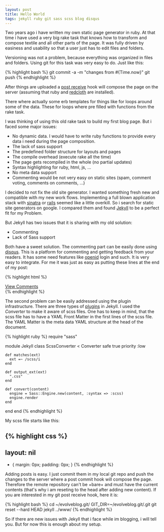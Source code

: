 ```yaml
---
layout: post
title: Hello World
tags: jekyll ruby git sass scss blog disqus
---
```


Two years ago i have written my own static page generator in ruby. At that time 
i have used a very big rake task that knows how to transform and compose 
textile and all other parts of the page. It was fully driven by easiness and
usability so that a user just has to edit files and folders. 

Versioning was not a problem, because everything was organized in files and
folders. Using git for this task was very easy to do. Just like this:

{% highlight bash %}
git commit -a -m "changes from #{Time.now}"
git push
{% endhighlight %}

After things are uploaded a [post receive](http://www.kernel.org/pub/software/scm/git/docs/githooks.html#post-receive) hook will compose the page on the
server (assuming that ruby and [redcloth](http://redcloth.org/) are installed).

There where actually some erb templates for things like for loops around some
of the data. These for loops where pre filled with functions from the rake task.

I was thinking of using this old rake task to build my first blog page. But
i faced some major issues:

- No dynamic data. I would have to write
  ruby functions to provide every data i need during the page composition.
- The lack of sass support
- The predefined folder structure for layouts and pages
- The compile overhead (execute rake all the time)
- The page gets recompiled in the whole (no partial updates)
- Syntax highlighting for ruby, html, js, ...
- No meta data support
- Commenting would be not very easy on static sites 
  (spam, comment voting, comments on comments, ...)

I decided to not fix the old site generator. I wanted something fresh new
and compatible with my new work flows. Implementing a full blown application
stack with [sinatra](www.sinatrarb.com) or [rails](www.rubyonrails.org) 
seemed like a little overkill. So i search for static site generators on google.
I compared them and found [Jekyll](https://github.com/mojombo/jekyll) to be a 
perfect fit for my Problem.

But Jekyll has two issues that it is sharing with my old solution:

- Commenting
- Lack of Sass support

Both have a sweet solution. The commenting part can be easily done using
[disqus](http://disqus.com/). This is a platform for commenting and getting
feedback from your readers. It has some need features like [openid](openid.net) login and
such. It is very easy to integrate. For me it was just as easy as putting these
lines at the end of my post:

{% highlight html %}
<div class="comments">
  <a href="http://toevolve.org{{ page.url }}#disqus_thread">
    View Comments
  </a>
  <div id="disqus_thread"></div>
</div>
<script type="text/javascript" 
        src="http://disqus.com/forums/vilandgr/embed.js"></script>
{% endhighlight %}

The second problem can be easily addressed using the plugin infrastructure.
There are three types of [plugins](https://github.com/mojombo/jekyll/wiki/Plugins) 
in Jekyll. I used the *Converter* to make it aware of scss files. One has to 
keep in mind, that the scss file has to have a YAML Front Matter in the first lines
of the scss file. The YAML Matter is the meta data YAML structure at the head
of the document.

{% highlight ruby %}
require "sass"

module Jekyll
  class ScssConverter < Converter
    safe true
    priority :low

    def matches(ext)
      ext =~ /scss/i
    end 

    def output_ext(ext)
      ".css"
    end

    def convert(content)
      engine = Sass::Engine.new(content, :syntax => :scss)
      engine.render
    end
  end
end
{% endhighlight %}

My scss file starts like this:

{% highlight css %}
---
layout: nil
---

* {
  margin: 0px;
  padding: 0px;
}
{% endhighlight %}

Adding posts is easy. I just commit them in my local git repo and push the changes
to the server where a post commit hook will compose the page. Therefore the remote
repository can't be +bare+ and must have the current contents (that's why i am 
reseting to the head after adding new content). If you are interested in my git 
post receive hook, here it is:

{% highlight bash %}
cd ~/evolveblog.git/
GIT_DIR=~/evolveblog.git/.git git reset --hard HEAD
jekyll ../www/
{% endhighlight %}

So if there are new issues with Jekyll that i face while im blogging, i will tell you.
But for now this is enough about my setup.